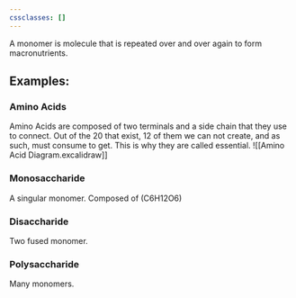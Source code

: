 ```yaml
---
cssclasses: []
---
```


A monomer is molecule that is repeated over and over again to form macronutrients. 

## Examples:
### Amino Acids
Amino Acids are composed of two terminals and a side chain that they use to connect. Out of the 20 that exist, 12 of them we can not create, and as such, must consume to get. This is why they are called essential.
![[Amino Acid Diagram.excalidraw]]
### Monosaccharide
A singular monomer. Composed of (C6H12O6)
### Disaccharide
Two fused monomer.
### Polysaccharide
Many monomers.
